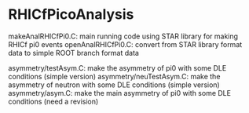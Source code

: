 # RHICfPicoAnalysis

makeAnalRHICfPi0.C: main running code using STAR library for making RHICf pi0 events
openAnalRHICfPi0.C: convert from STAR library format data to simple ROOT branch format data

asymmetry/testAsym.C: make the asymmetry of pi0 with some DLE conditions (simple version)
asymmetry/neuTestAsym.C: make the asymmetry of neutron with some DLE conditions (simple version)
asymmetry/asym.C: make the main asymmetry of pi0 with some DLE conditions (need a revision)
